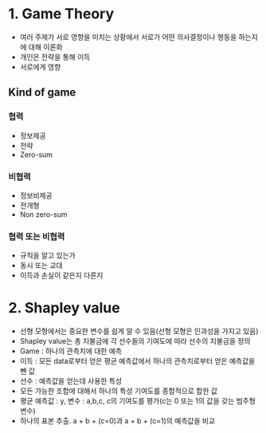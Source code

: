 # 1. Game Theory

- 여러 주제가 서로 영향을 미치는 상황에서 서로가 어떤 의사결정이나 행동을 하는지에 대해 이론화
- 개인은 전략을 통해 이득
- 서로에게 영향

## Kind of game

### 협력
- 정보제공
- 전략
- Zero-sum

### 비협력
- 정보비제공
- 전개형
- Non zero-sum

### 협력 또는 비협력
- 규칙을 알고 있는가
- 동시 또는 교대
- 이득과 손실이 같은지 다른지

# 2. Shapley value
- 선형 모형에서는 중요한 변수를 쉽게 알 수 있음(선형 모형은 인과성을 가지고 있음)
- Shapley value는 총 지불금에 각 선수들의 기여도에 따라 선수의 지불금을 정의
- Game : 하나의 관측치에 대한 예측
- 이득 : 모든 data로부터 얻은 평균 예측값에서 하나의 관측치로부터 얻은 예측값을 뺀 값
- 선수 : 예측값을 얻는데 사용한 특성
- 모든 가능한 조합에 대해서 하나의 특성 기여도를 종합적으로 합한 값
- 평균 예측값 : y, 변수 : a,b,c, c의 기여도를 평가(c는 0 또는 1의 값을 갖는 범주형 변수)
- 하나의 표본 추출. a + b + (c=0)과 a + b + (c=1)의 예측값을 비교

